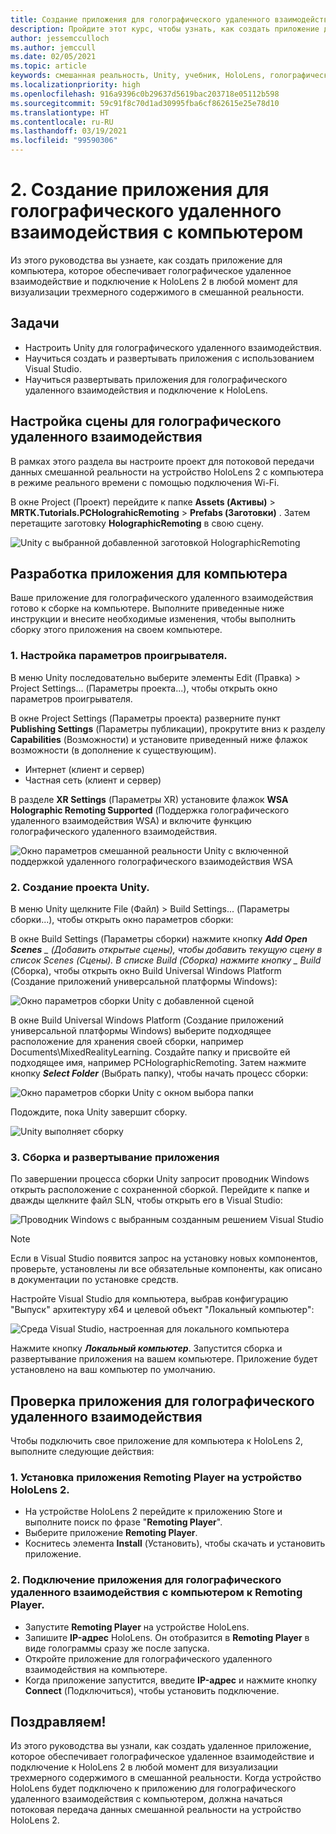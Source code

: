 ```yaml
---
title: Создание приложения для голографического удаленного взаимодействия с компьютером
description: Пройдите этот курс, чтобы узнать, как создать приложение для ПК с реализацией удаленного взаимодействия в режиме смешанной реальности между вашим компьютером и HoloLens 2.
author: jessemcculloch
ms.author: jemccull
ms.date: 02/05/2021
ms.topic: article
keywords: смешанная реальность, Unity, учебник, HoloLens, голографическое удаленное взаимодействие с компьютером, Visual Studio
ms.localizationpriority: high
ms.openlocfilehash: 916a9396c0b29637d5619bac203718e05112b598
ms.sourcegitcommit: 59c91f8c70d1ad30995fba6cf862615e25e78d10
ms.translationtype: HT
ms.contentlocale: ru-RU
ms.lasthandoff: 03/19/2021
ms.locfileid: "99590306"
---
```

# <a name="2-creating-a-holographic-remoting-pc-application"></a>2. Создание приложения для голографического удаленного взаимодействия с компьютером

Из этого руководства вы узнаете, как создать приложение для компьютера, которое обеспечивает голографическое удаленное взаимодействие и подключение к HoloLens 2 в любой момент для визуализации трехмерного содержимого в смешанной реальности.

## <a name="objectives"></a>Задачи

* Настроить Unity для голографического удаленного взаимодействия.
* Научиться создать и развертывать приложения с использованием Visual Studio.
* Научиться развертывать приложения для голографического удаленного взаимодействия и подключение к HoloLens.

## <a name="configuring-your-scene-for-holographic-remoting"></a>Настройка сцены для голографического удаленного взаимодействия

В рамках этого раздела вы настроите проект для потоковой передачи данных смешанной реальности на устройство HoloLens 2 с компьютера в режиме реального времени с помощью подключения Wi-Fi.

В окне Project (Проект) перейдите к папке **Assets (Активы)**  > **MRTK.Tutorials.PCHolograhicRemoting** > **Prefabs (Заготовки)** . Затем перетащите заготовку **HolographicRemoting** в свою сцену.

![Unity с выбранной добавленной заготовкой HolographicRemoting](images/mrlearning-pc-holographic-remoting/Tutorial2-Section1-Step1-1.png)

## <a name="build-your-application-to-pc"></a>Разработка приложения для компьютера

Ваше приложение для голографического удаленного взаимодействия готово к сборке на компьютере. Выполните приведенные ниже инструкции и внесите необходимые изменения, чтобы выполнить сборку этого приложения на своем компьютере.

### <a name="1-set-the-player-settings"></a>1. Настройка параметров проигрывателя.

В меню Unity последовательно выберите элементы Edit (Правка) > Project Settings... (Параметры проекта...), чтобы открыть окно параметров проигрывателя.

В окне Project Settings (Параметры проекта) разверните пункт **Publishing Settings** (Параметры публикации), прокрутите вниз к разделу **Capabilities** (Возможности) и установите приведенный ниже флажок возможности (в дополнение к существующим).

* Интернет (клиент и сервер)
* Частная сеть (клиент и сервер)

В разделе **XR Settings** (Параметры XR) установите флажок **WSA Holographic Remoting Supported** (Поддержка голографического удаленного взаимодействия WSA) и включите функцию голографического удаленного взаимодействия.

![Окно параметров смешанной реальности Unity с включенной поддержкой удаленного голографического взаимодействия WSA](images/mrlearning-pc-holographic-remoting/Tutorial2-Section2-Step1-1.png)

### <a name="2-build-the-unity-project"></a>2. Создание проекта Unity.

В меню Unity щелкните File (Файл) > Build Settings... (Параметры сборки...), чтобы открыть окно параметров сборки:

В окне Build Settings (Параметры сборки) нажмите кнопку ***Add Open Scenes** _ (Добавить открытые сцены), чтобы добавить текущую сцену в список Scenes (Сцены). В списке Build (Сборка) нажмите кнопку _ *_Build_** (Сборка), чтобы открыть окно Build Universal Windows Platform (Создание приложений универсальной платформы Windows):

![Окно параметров сборки Unity с добавленной сценой](images/mrlearning-pc-holographic-remoting/Tutorial2-Section2-Step2-1.png)

В окне Build Universal Windows Platform (Создание приложений универсальной платформы Windows) выберите подходящее расположение для хранения своей сборки, например Documents\MixedRealityLearning. Создайте папку и присвойте ей подходящее имя, например PCHolographicRemoting. Затем нажмите кнопку ***Select Folder*** (Выбрать папку), чтобы начать процесс сборки:

![Окно параметров сборки Unity с окном выбора папки](images/mrlearning-pc-holographic-remoting/Tutorial2-Section2-Step2-2.png)

Подождите, пока Unity завершит сборку.

![Unity выполняет сборку](images/mrlearning-pc-holographic-remoting/Tutorial2-Section2-Step2-3.png)

### <a name="3-build-and-deploy-the-application"></a>3. Сборка и развертывание приложения

По завершении процесса сборки Unity запросит проводник Windows открыть расположение с сохраненной сборкой. Перейдите к папке и дважды щелкните файл SLN, чтобы открыть его в Visual Studio:

![Проводник Windows с выбранным созданным решением Visual Studio](images/mrlearning-pc-holographic-remoting/Tutorial2-Section2-Step3-1.png)

> [!NOTE]
> Если в Visual Studio появится запрос на установку новых компонентов, проверьте, установлены ли все обязательные компоненты, как описано в документации по установке средств.

Настройте Visual Studio для компьютера, выбрав конфигурацию "Выпуск" архитектуру x64 и целевой объект "Локальный компьютер":

![Среда Visual Studio, настроенная для локального компьютера](images/mrlearning-pc-holographic-remoting/Tutorial2-Section2-Step3-2.png)

Нажмите кнопку ***Локальный компьютер***. Запустится сборка и развертывание приложения на вашем компьютере. Приложение будет установлено на ваш компьютер по умолчанию.

## <a name="testing-holographic-remoting-remote-application"></a>Проверка приложения для голографического удаленного взаимодействия

Чтобы подключить свое приложение для компьютера к HoloLens 2, выполните следующие действия:

### <a name="1-install-the-remoting-player-application-on-hololens-2-device"></a>1. Установка приложения Remoting Player на устройство HoloLens 2.

* На устройстве HoloLens 2 перейдите к приложению Store и выполните поиск по фразе "**Remoting Player**".
* Выберите приложение **Remoting Player**.
* Коснитесь элемента **Install** (Установить), чтобы скачать и установить приложение.

### <a name="2-connect-the-holographic-remoting-pc-app-to-the-remoting-player"></a>2. Подключение приложения для голографического удаленного взаимодействия с компьютером к Remoting Player.

* Запустите **Remoting Player** на устройстве HoloLens.
* Запишите **IP-адрес** HoloLens. Он отобразится в **Remoting Player** в виде голограммы сразу же после запуска.
* Откройте приложение для голографического удаленного взаимодействия на компьютере.
* Когда приложение запустится, введите **IP-адрес** и нажмите кнопку **Connect** (Подключиться), чтобы установить подключение.

## <a name="congratulations"></a>Поздравляем!

Из этого руководства вы узнали, как создать удаленное приложение, которое обеспечивает голографическое удаленное взаимодействие и подключение к HoloLens 2 в любой момент для визуализации трехмерного содержимого в смешанной реальности. Когда устройство HoloLens будет подключено к приложению для голографического удаленного взаимодействия с компьютером, должна начаться потоковая передача данных смешанной реальности на устройство HoloLens 2.
